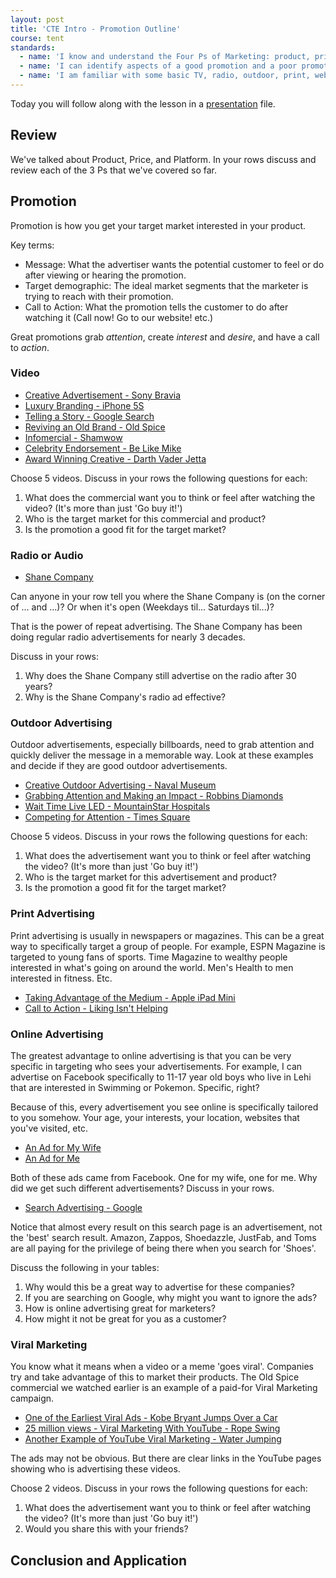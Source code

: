 ```yaml
---
layout: post
title: 'CTE Intro - Promotion Outline'
course: tent
standards:
  - name: 'I know and understand the Four Ps of Marketing: product, price, platform, promotion.'
  - name: 'I can identify aspects of a good promotion and a poor promotion.'
  - name: 'I am familiar with some basic TV, radio, outdoor, print, web, native, and viral promotion strategies'
---
```


Today you will follow along with the lesson in a [presentation](https://dl.dropboxusercontent.com/u/74616/intro/tresx%20promotion%20deck/assets/player/KeynoteDHTMLPlayer.html#0) file. 

## Review

We've talked about Product, Price, and Platform. In your rows discuss and review each of the 3 Ps that we've covered so far.

## Promotion

Promotion is how you get your target market interested in your product.

Key terms:
- Message: What the advertiser wants the potential customer to feel or do after viewing or hearing the promotion.
- Target demographic: The ideal market segments that the marketer is trying to reach with their promotion.
- Call to Action: What the promotion tells the customer to do after watching it (Call now! Go to our website! etc.)

Great promotions grab *attention*, create *interest* and *desire*, and have a call to *action*.

### Video

* [Creative Advertisement - Sony Bravia](https://dl.dropboxusercontent.com/u/74616/intro/tresx%20promotion%20deck/assets/player/KeynoteDHTMLPlayer.html#11)
* [Luxury Branding - iPhone 5S](https://dl.dropboxusercontent.com/u/74616/intro/tresx%20promotion%20deck/assets/player/KeynoteDHTMLPlayer.html#14)
* [Telling a Story - Google Search](https://dl.dropboxusercontent.com/u/74616/intro/tresx%20promotion%20deck/assets/player/KeynoteDHTMLPlayer.html#17)
* [Reviving an Old Brand - Old Spice](https://dl.dropboxusercontent.com/u/74616/intro/tresx%20promotion%20deck/assets/player/KeynoteDHTMLPlayer.html#20)
* [Infomercial - Shamwow](https://dl.dropboxusercontent.com/u/74616/intro/tresx%20promotion%20deck/assets/player/KeynoteDHTMLPlayer.html#23)
* [Celebrity Endorsement - Be Like Mike](https://dl.dropboxusercontent.com/u/74616/intro/tresx%20promotion%20deck/assets/player/KeynoteDHTMLPlayer.html#26)
* [Award Winning Creative - Darth Vader Jetta](https://dl.dropboxusercontent.com/u/74616/intro/tresx%20promotion%20deck/assets/player/KeynoteDHTMLPlayer.html#29)

Choose 5 videos. Discuss in your rows the following questions for each:

1. What does the commercial want you to think or feel after watching the video? (It's more than just 'Go buy it!')
2. Who is the target market for this commercial and product?
3. Is the promotion a good fit for the target market? 

### Radio or Audio

* [Shane Company](https://dl.dropboxusercontent.com/u/74616/intro/tresx%20promotion%20deck/assets/player/KeynoteDHTMLPlayer.html#32)

Can anyone in your row tell you where the Shane Company is (on the corner of ... and ...)? Or when it's open (Weekdays til... Saturdays til...)?

That is the power of repeat advertising. The Shane Company has been doing regular radio advertisements for nearly 3 decades.

Discuss in your rows:

1. Why does the Shane Company still advertise on the radio after 30 years?
2. Why is the Shane Company's radio ad effective?

### Outdoor Advertising

Outdoor advertisements, especially billboards, need to grab attention and quickly deliver the message in a memorable way. Look at these examples and decide if they are good outdoor advertisements.

* [Creative Outdoor Advertising - Naval Museum](https://dl.dropboxusercontent.com/u/74616/intro/tresx%20promotion%20deck/assets/player/KeynoteDHTMLPlayer.html#34)
* [Grabbing Attention and Making an Impact - Robbins Diamonds](https://dl.dropboxusercontent.com/u/74616/intro/tresx%20promotion%20deck/assets/player/KeynoteDHTMLPlayer.html#36)
* [Wait Time Live LED - MountainStar Hospitals](https://dl.dropboxusercontent.com/u/74616/intro/tresx%20promotion%20deck/assets/player/KeynoteDHTMLPlayer.html#38)
* [Competing for Attention - Times Square](https://dl.dropboxusercontent.com/u/74616/intro/tresx%20promotion%20deck/assets/player/KeynoteDHTMLPlayer.html#40)

Choose 5 videos. Discuss in your rows the following questions for each:

1. What does the advertisement want you to think or feel after watching the video? (It's more than just 'Go buy it!')
2. Who is the target market for this advertisement and product?
3. Is the promotion a good fit for the target market? 

### Print Advertising

Print advertising is usually in newspapers or magazines. This can be a great way to specifically target a group of people. For example, ESPN Magazine is targeted to young fans of sports. Time Magazine to wealthy people interested in what's going on around the world. Men's Health to men interested in fitness. Etc.

* [Taking Advantage of the Medium - Apple iPad Mini](https://dl.dropboxusercontent.com/u/74616/intro/tresx%20promotion%20deck/assets/player/KeynoteDHTMLPlayer.html#43)
* [Call to Action - Liking Isn't Helping](https://dl.dropboxusercontent.com/u/74616/intro/tresx%20promotion%20deck/assets/player/KeynoteDHTMLPlayer.html#45)

### Online Advertising

The greatest advantage to online advertising is that you can be very specific in targeting who sees your advertisements. For example, I can advertise on Facebook specifically to 11-17 year old boys who live in Lehi that are interested in Swimming or Pokemon. Specific, right?

Because of this, every advertisement you see online is specifically tailored to you somehow. Your age, your interests, your location, websites that you've visited, etc.

* [An Ad for My Wife](https://dl.dropboxusercontent.com/u/74616/intro/tresx%20promotion%20deck/assets/player/KeynoteDHTMLPlayer.html#48)
* [An Ad for Me](https://dl.dropboxusercontent.com/u/74616/intro/tresx%20promotion%20deck/assets/player/KeynoteDHTMLPlayer.html#49)

Both of these ads came from Facebook. One for my wife, one for me. Why did we get such different advertisements? Discuss in your rows.

* [Search Advertising - Google](https://dl.dropboxusercontent.com/u/74616/intro/tresx%20promotion%20deck/assets/player/KeynoteDHTMLPlayer.html#50)

Notice that almost every result on this search page is an advertisement, not the 'best' search result. Amazon, Zappos, Shoedazzle, JustFab, and Toms are all paying for the privilege of being there when you search for 'Shoes'.

Discuss the following in your tables:

1. Why would this be a great way to advertise for these companies?
2. If you are searching on Google, why might you want to ignore the ads?
3. How is online advertising great for marketers?
4. How might it not be great for you as a customer?

### Viral Marketing

You know what it means when a video or a meme 'goes viral'. Companies try and take advantage of this to market their products. The Old Spice commercial we watched earlier is an example of a paid-for Viral Marketing campaign.

* [One of the Earliest Viral Ads - Kobe Bryant Jumps Over a Car](https://dl.dropboxusercontent.com/u/74616/intro/tresx%20promotion%20deck/assets/player/KeynoteDHTMLPlayer.html#55)
* [25 million views - Viral Marketing With YouTube - Rope Swing](https://dl.dropboxusercontent.com/u/74616/intro/tresx%20promotion%20deck/assets/player/KeynoteDHTMLPlayer.html#61)
* [Another Example of YouTube Viral Marketing - Water Jumping](https://dl.dropboxusercontent.com/u/74616/intro/tresx%20promotion%20deck/assets/player/KeynoteDHTMLPlayer.html#64)

The ads may not be obvious. But there are clear links in the YouTube pages showing who is advertising these videos.

Choose 2 videos. Discuss in your rows the following questions for each:

1. What does the advertisement want you to think or feel after watching the video? (It's more than just 'Go buy it!')
2. Would you share this with your friends?

## Conclusion and Application

